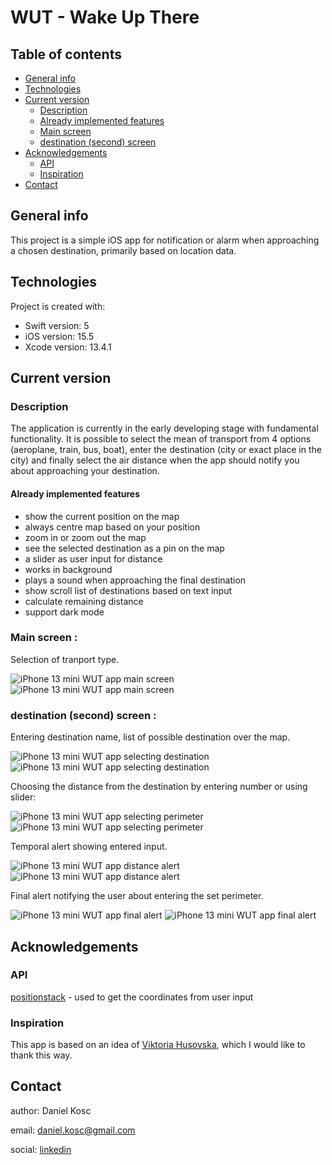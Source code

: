 # WUT - Wake Up There  

## Table of contents  
* [General info](#General-info)
* [Technologies](#Technologies)
* [Current version](#Current-version)
    * [Description](#Description)
    * [Already implemented features](#Already-implemented-features)
    * [Main screen](#Main-screen)
    * [destination (second) screen](#destination-(second)-screen)
* [Acknowledgements](#Acknowledgements)
    * [API](#API)
    * [Inspiration](#Inspiration)
* [Contact](#Contact)

## General info
This project is a simple iOS app for notification or alarm when approaching a chosen destination, primarily based on location data.
	
## Technologies
Project is created with:
* Swift version: 5
* iOS version: 15.5
* Xcode version: 13.4.1

## Current version  

### Description  
The application is currently in the early developing stage with fundamental functionality. It is possible to select the mean of transport from 4 options (aeroplane, train, bus, boat), enter the destination (city or exact place in the city) and finally select the air distance when the app should notify you about approaching your destination.

#### Already implemented features  
- show the current position on the map
- always centre map based on your position
- zoom in or zoom out the map
- see the selected destination as a pin on the map
- a slider as user input for distance
- works in background
- plays a sound when approaching the final destination
- show scroll list of destinations based on text input
- calculate remaining distance
- support dark mode

### Main screen :  
Selection of tranport type.

![iPhone 13 mini WUT app main screen](Screenshots/select_view.png)
![iPhone 13 mini WUT app main screen](Screenshots/select_view_black.png)

### destination (second) screen :  
Entering destination name, list of possible destination over the map.

![iPhone 13 mini WUT app selecting destination](Screenshots/destination_view.png)
![iPhone 13 mini WUT app selecting destination](Screenshots/destination_view._black.png)

Choosing the distance from the destination by entering number or using slider:

![iPhone 13 mini WUT app selecting perimeter](Screenshots/select_perimeter.png)
![iPhone 13 mini WUT app selecting perimeter](Screenshots/select_perimeter_black.png)

Temporal alert showing entered input.

![iPhone 13 mini WUT app distance alert](Screenshots/show_distance.png)
![iPhone 13 mini WUT app distance alert](Screenshots/show_distance_black.png)

Final alert notifying the user about entering the set perimeter.

![iPhone 13 mini WUT app final alert](Screenshots/alert.png)
![iPhone 13 mini WUT app final alert](Screenshots/alert_black.png)

## Acknowledgements  

### API  
[positionstack](https://positionstack.com) - used to get the coordinates from user input

### Inspiration
This app is based on an idea of [Viktoria Husovska](https://www.linkedin.com/in/viktória-husovská-272528224/), which I would like to thank this way. 

## Contact  

author: Daniel Kosc

email: daniel.kosc@gmail.com

social: [linkedin](https://www.linkedin.com/in/daniel-košč-3b4983189/)